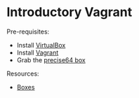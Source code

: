 # Introductory Vagrant

Pre-requisites:

 * Install [VirtualBox](https://www.virtualbox.org/wiki/Downloads)
 * Install [Vagrant](http://downloads.vagrantup.com/tags/v1.2.7)
 * Grab the [precise64 box](http://files.vagrantup.com/precise64.box)
 
Resources:

 - [Boxes](http://www.vagrantbox.es/)